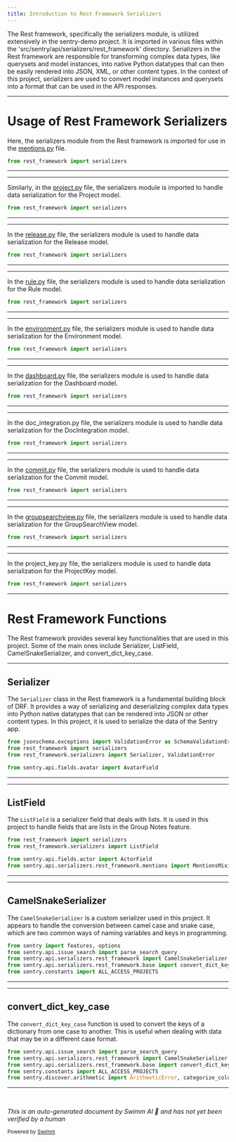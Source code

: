 ```yaml
---
title: Introduction to Rest Framework Serializers
---
```

The Rest framework, specifically the serializers module, is utilized extensively in the sentry-demo project. It is imported in various files within the 'src/sentry/api/serializers/rest_framework' directory. Serializers in the Rest framework are responsible for transforming complex data types, like querysets and model instances, into native Python datatypes that can then be easily rendered into JSON, XML, or other content types. In the context of this project, serializers are used to convert model instances and querysets into a format that can be used in the API responses.

<SwmSnippet path="/src/sentry/api/serializers/rest_framework/mentions.py" line="5">

---

# Usage of Rest Framework Serializers

Here, the serializers module from the Rest framework is imported for use in the [mentions.py](http://mentions.py) file.

```python
from rest_framework import serializers
```

---

</SwmSnippet>

<SwmSnippet path="/src/sentry/api/serializers/rest_framework/project.py" line="3">

---

Similarly, in the [project.py](http://project.py) file, the serializers module is imported to handle data serialization for the Project model.

```python
from rest_framework import serializers
```

---

</SwmSnippet>

<SwmSnippet path="/src/sentry/api/serializers/rest_framework/release.py" line="1">

---

In the [release.py](http://release.py) file, the serializers module is used to handle data serialization for the Release model.

```python
from rest_framework import serializers
```

---

</SwmSnippet>

<SwmSnippet path="/src/sentry/api/serializers/rest_framework/rule.py" line="7">

---

In the [rule.py](http://rule.py) file, the serializers module is used to handle data serialization for the Rule model.

```python
from rest_framework import serializers
```

---

</SwmSnippet>

<SwmSnippet path="/src/sentry/api/serializers/rest_framework/environment.py" line="1">

---

In the [environment.py](http://environment.py) file, the serializers module is used to handle data serialization for the Environment model.

```python
from rest_framework import serializers
```

---

</SwmSnippet>

<SwmSnippet path="/src/sentry/api/serializers/rest_framework/dashboard.py" line="8">

---

In the [dashboard.py](http://dashboard.py) file, the serializers module is used to handle data serialization for the Dashboard model.

```python
from rest_framework import serializers
```

---

</SwmSnippet>

<SwmSnippet path="/src/sentry/api/serializers/rest_framework/doc_integration.py" line="6">

---

In the doc_integration.py file, the serializers module is used to handle data serialization for the DocIntegration model.

```python
from rest_framework import serializers
```

---

</SwmSnippet>

<SwmSnippet path="/src/sentry/api/serializers/rest_framework/commit.py" line="1">

---

In the [commit.py](http://commit.py) file, the serializers module is used to handle data serialization for the Commit model.

```python
from rest_framework import serializers
```

---

</SwmSnippet>

<SwmSnippet path="/src/sentry/api/serializers/rest_framework/groupsearchview.py" line="3">

---

In the [groupsearchview.py](http://groupsearchview.py) file, the serializers module is used to handle data serialization for the GroupSearchView model.

```python
from rest_framework import serializers
```

---

</SwmSnippet>

<SwmSnippet path="/src/sentry/api/serializers/rest_framework/project_key.py" line="2">

---

In the project_key.py file, the serializers module is used to handle data serialization for the ProjectKey model.

```python
from rest_framework import serializers
```

---

</SwmSnippet>

# Rest Framework Functions

The Rest framework provides several key functionalities that are used in this project. Some of the main ones include Serializer, ListField, CamelSnakeSerializer, and convert_dict_key_case.

<SwmSnippet path="/src/sentry/api/serializers/rest_framework/sentry_app.py" line="1">

---

## Serializer

The `Serializer` class in the Rest framework is a fundamental building block of DRF. It provides a way of serializing and deserializing complex data types into Python native datatypes that can be rendered into JSON or other content types. In this project, it is used to serialize the data of the Sentry app.

```python
from jsonschema.exceptions import ValidationError as SchemaValidationError
from rest_framework import serializers
from rest_framework.serializers import Serializer, ValidationError

from sentry.api.fields.avatar import AvatarField
```

---

</SwmSnippet>

<SwmSnippet path="/src/sentry/api/serializers/rest_framework/group_notes.py" line="1">

---

## ListField

The `ListField` is a serializer field that deals with lists. It is used in this project to handle fields that are lists in the Group Notes feature.

```python
from rest_framework import serializers
from rest_framework.serializers import ListField

from sentry.api.fields.actor import ActorField
from sentry.api.serializers.rest_framework.mentions import MentionsMixin
```

---

</SwmSnippet>

<SwmSnippet path="/src/sentry/api/serializers/rest_framework/dashboard.py" line="10">

---

## CamelSnakeSerializer

The `CamelSnakeSerializer` is a custom serializer used in this project. It appears to handle the conversion between camel case and snake case, which are two common ways of naming variables and keys in programming.

```python
from sentry import features, options
from sentry.api.issue_search import parse_search_query
from sentry.api.serializers.rest_framework import CamelSnakeSerializer
from sentry.api.serializers.rest_framework.base import convert_dict_key_case, snake_to_camel_case
from sentry.constants import ALL_ACCESS_PROJECTS
```

---

</SwmSnippet>

<SwmSnippet path="/src/sentry/api/serializers/rest_framework/dashboard.py" line="11">

---

## convert_dict_key_case

The `convert_dict_key_case` function is used to convert the keys of a dictionary from one case to another. This is useful when dealing with data that may be in a different case format.

```python
from sentry.api.issue_search import parse_search_query
from sentry.api.serializers.rest_framework import CamelSnakeSerializer
from sentry.api.serializers.rest_framework.base import convert_dict_key_case, snake_to_camel_case
from sentry.constants import ALL_ACCESS_PROJECTS
from sentry.discover.arithmetic import ArithmeticError, categorize_columns
```

---

</SwmSnippet>

&nbsp;

*This is an auto-generated document by Swimm AI 🌊 and has not yet been verified by a human*

<SwmMeta version="3.0.0" repo-id="Z2l0aHViJTNBJTNBc2VudHJ5LWRlbW8lM0ElM0FTd2ltbS1EZW1v" repo-name="sentry-demo" doc-type="overview"><sup>Powered by [Swimm](/)</sup></SwmMeta>
